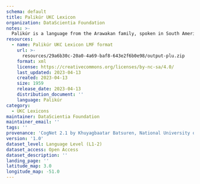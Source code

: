 ```yaml
---
schema: default
title: Palikúr UKC Lexicon
organization: DataScientia Foundation
notes: >-
  Palikúr is a language from the Arawakan family, spoken in South America. The UKC Lexicon of Palikúr is represented as a lexico-semantic network. It consists of words, word senses, synsets, as well as sense-level and synset-level relationships.
resources:
  - name: Palikúr UKC Lexicon LMF format
    url: >-
      resources/29a6b30c-20a0-4a69-baf8-643e2f6b0e98/output-plu.zip
    format: xml
    license: https://creativecommons.org/licenses/by-nc-sa/4.0/
    last_updated: 2023-04-13
    created: 2023-04-13
    size: 1959
    release_date: 2023-04-13
    distribution_document: ''
    language: Palikúr
category:
  - UKC Lexicons
maintainer: DataScientia Foundation
maintainer_email: ''
tags: ''
provenance: 'CogNet 2.1 by Khuyagbaatar Batsuren, National University of Mongolia (http://cognet.ukc.disi.unitn.it); KinDiv: Kinship Diversity 1.0 by Temuulen Khishigsuren (http://ukc.disi.unitn.it/index.php/kinship/); Native Languages of the Americas 2021.11. by Laura Redish and Orrin Lewis (http://www.native-languages.org); Princeton WordNet 2.1 by Princeton University (https://wordnet.princeton.edu)'
version: '1.0'
dataset_level: Language Level (L1-2)
dataset_access: Open Access
dataset_description: ''
landing_page: ''
latitude_map: 3.0
longitude_map: -51.0
---
```

